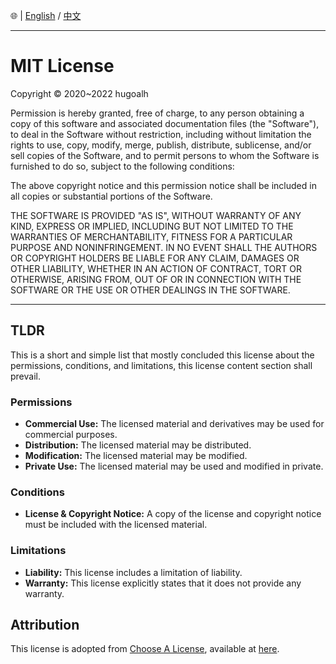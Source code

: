 🌐 | [English](./LICENSE.md) / [中文](./LICENSE-ZHHANT.md)

---

# MIT License

Copyright © 2020\~2022 hugoalh

Permission is hereby granted, free of charge, to any person obtaining a copy of this software and associated documentation files (the "Software"), to deal in the Software without restriction, including without limitation the rights to use, copy, modify, merge, publish, distribute, sublicense, and/or sell copies of the Software, and to permit persons to whom the Software is furnished to do so, subject to the following conditions:

The above copyright notice and this permission notice shall be included in all copies or substantial portions of the Software.

THE SOFTWARE IS PROVIDED "AS IS", WITHOUT WARRANTY OF ANY KIND, EXPRESS OR IMPLIED, INCLUDING BUT NOT LIMITED TO THE WARRANTIES OF MERCHANTABILITY, FITNESS FOR A PARTICULAR PURPOSE AND NONINFRINGEMENT. IN NO EVENT SHALL THE AUTHORS OR COPYRIGHT HOLDERS BE LIABLE FOR ANY CLAIM, DAMAGES OR OTHER LIABILITY, WHETHER IN AN ACTION OF CONTRACT, TORT OR OTHERWISE, ARISING FROM, OUT OF OR IN CONNECTION WITH THE SOFTWARE OR THE USE OR OTHER DEALINGS IN THE SOFTWARE.

---

## TLDR

This is a short and simple list that mostly concluded this license about the permissions, conditions, and limitations, this license content section shall prevail.

### Permissions

- **Commercial Use:** The licensed material and derivatives may be used for commercial purposes.
- **Distribution:** The licensed material may be distributed.
- **Modification:** The licensed material may be modified.
- **Private Use:** The licensed material may be used and modified in private.

### Conditions

- **License & Copyright Notice:** A copy of the license and copyright notice must be included with the licensed material.

### Limitations

- **Liability:** This license includes a limitation of liability.
- **Warranty:** This license explicitly states that it does not provide any warranty.

## Attribution

This license is adopted from [Choose A License](https://choosealicense.com/), available at [here](https://choosealicense.com/licenses/mit).
